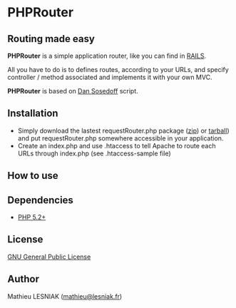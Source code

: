 PHPRouter
========

Routing made easy
----------------------------------------

**PHPRouter** is a simple application router, like you can find in [RAILS](http://rubyonrails.org/).

All you have to do is to defines routes, according to your URLs, and specify controller / method associated and implements it with your own MVC.


**PHPRouter** is based on [Dan Sosedoff](http://blog.sosedoff.com/2009/09/20/rails-like-php-url-router/) script.

Installation
----------------------------------------

* Simply download the lastest requestRouter.php package ([zip](http://github.com/mathieulesniak/PHPRouter/zipball/master)) or [tarball](http://github.com/mathieulesniak/PHPRouter/tarball/master)) and put requestRouter.php somewhere accessible in your application.
* Create an index.php and use .htaccess to tell Apache to route each URLs through index.php (see .htaccess-sample file)




How to use
----------------------------------------

Dependencies
----------------------------------------
* [PHP 5.2+](http://www.php.net)

License
----------------------------------------
[GNU General Public License](http://opensource.org/licenses/gpl-3.0.html)

Author
----------------------------------------
Mathieu LESNIAK ([mathieu@lesniak.fr](mailto:mathieu@lesniak.fr))